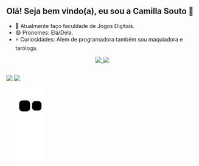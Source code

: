 ## Olá! Seja bem vindo(a), eu sou a Camilla Souto 🔭


- 🌱 Atualmente faço faculdade de Jogos Digitais. 
- 😄 Pronomes: Ela/Dela.
- ⚡ Curiosidades: Alem de programadora também sou maquiadora e taróloga. 

<div align="center">
  <a href="https://github.com/camis-souto">
  <img height="180em" src="https://github-readme-stats.vercel.app/api?username=camis-souto&show_icons=true&theme=jolly&include_all_commits=true&count_private=true"/>
  <img height="180em" src="https://github-readme-stats.vercel.app/api/top-langs/?username=camis-souto&layout=compact&langs_count=7&theme=jolly"/>
</div>

##

<div> 
   <a href = "mailto:camillalsouto@gmail.com"><img src="https://img.shields.io/badge/-Gmail-%23333?style=for-the-badge&logo=gmail&logoColor=red" target="_blank"></a>
  <a href="https://www.linkedin.com/in/camilla-souto-561845141/" target="_blank"><img src="https://img.shields.io/badge/-LinkedIn-%230077B5?style=for-the-badge&logo=linkedin&logoColor=white" target="_blank"></a> 
  
</div>

![Snake animation](https://github.com/camis-souto/camis-souto/blob/output/github-contribution-grid-snake.svg)
